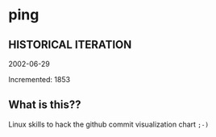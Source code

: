 # ping

## HISTORICAL ITERATION
2002-06-29

Incremented: 1853

## What is this?? 
Linux skills to hack the github commit visualization chart `;-)`
